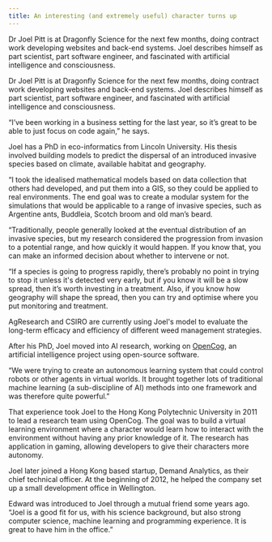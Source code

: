 ```yaml
---
title: An interesting (and extremely useful) character turns up
---
```


Dr Joel Pitt is at Dragonfly Science for the next few months, doing
contract work developing websites and back-end systems. Joel describes
himself as part scientist, part software engineer, and fascinated with
artificial intelligence and consciousness.

<!--more-->

Dr Joel Pitt is at Dragonfly Science for the next few months, doing
contract work developing websites and back-end systems. Joel describes
himself as part scientist, part software engineer, and fascinated with
artificial intelligence and consciousness.

“I’ve been working in a business setting for the last year, so it’s
great to be able to just focus on code again,” he says.

Joel has a PhD in eco-informatics from Lincoln University. His thesis
involved building models to predict the dispersal of an introduced
invasive species based on climate, available habitat and geography.

“I took the idealised mathematical models based on data collection
that others had developed, and put them into a GIS, so they could be
applied to real environments. The end goal was to create a modular
system for the simulations that would be applicable to a range of
invasive species, such as Argentine ants, Buddleia, Scotch broom and
old man’s beard.

“Traditionally, people generally looked at the eventual distribution
of an invasive species, but my research considered the progression
from invasion to a potential range, and how quickly it would happen.
If you know that, you can make an informed decision about whether to
intervene or not.

“If a species is going to progress rapidly, there’s probably no point
in trying to stop it unless it's detected very early, but if you know
it will be a slow spread, then it’s worth investing in a treatment.
Also, if you know how geography will shape the spread, then you can
try and optimise where you put monitoring and treatment.

 AgResearch and CSIRO are currently using Joel's model to evaluate the
long-term efficacy and efficiency of different weed management
strategies.

After his PhD, Joel moved into AI research, working on
[OpenCog](http://opencog.org/), an artificial intelligence project
using open-source software.

“We were trying to create an autonomous learning system that could
control robots or other agents in virtual worlds. It brought together
lots of traditional machine learning (a sub-discipline of AI) methods
into one framework and was therefore quite powerful.”

That experience took Joel to the Hong Kong Polytechnic University in
2011 to lead a research team using OpenCog. The goal was to build a
virtual learning environment where a character would learn how to
interact with the environment without having any prior knowledge of
it. The research has application in gaming, allowing developers to
give their characters more autonomy.

Joel later joined a Hong Kong based startup, Demand Analytics, as
their chief technical officer. At the beginning of 2012, he helped the
company set up a small development office in Wellington.

Edward was introduced to Joel through a mutual friend some years ago.
“Joel is a good fit for us, with his science background, but also
strong computer science, machine learning and programming experience.
It is great to have him in the office.”
